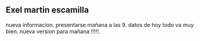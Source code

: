 ## Exel martin escamilla
nueva informacion.
presentarse mañana a las 9.
datos de hoy todo va muy bien.
nueva version para mañana
!!!!!.
